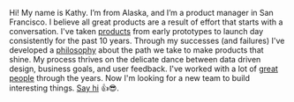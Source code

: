 Hi! My name is Kathy. I’m from Alaska, and I’m a product manager in San Francisco. I believe all great products are a result of effort that starts with a conversation. I've taken [products](#shipped) from early prototypes to launch day consistently for the past 10 years. Through my successes (and failures) I've developed a [philosophy](/philosophy) about the path we take to make products that shine. My process thrives on the delicate dance between data driven design, business goals, and user feedback. I've worked with a lot of [great people](#recs) through the years. Now I'm looking for a new team to build interesting things. [Say hi](/contact) 👍😎.